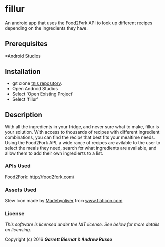 # fillur

An android app that uses the Food2Fork API to look up different recipes depending on the ingredients they have.

## Prerequisites

*Android Studios

## Installation

* git clone [this repository](https://github.com/Russspruce/epicodus_android_project.git).
* Open Android Studios
* Select 'Open Existing Project'
* Select 'fillur'

## Description

With all the ingredients in your fridge, and never sure what to make, fillur is your solution.  With access to thousands of recipes with different ingredient combinations, you can find the recipe that best fits your mealtime needs.  Using the Food2Fork API, a wide range of recipes are avilable to the user to select the meals they need, search for what ingredients are available, and allow them to add their own ingredients to a list.

### APIs Used

Food2Fork: http://food2fork.com/

### Assets Used

Stew Icon made by [Madebyoliver](http://www.flaticon.com/authors/madebyoliver) from www.flaticon.com 

### License

*This software is licensed under the MIT license.  See below for more details on licensing.*

Copyright (c) 2016 **_Garrett Biernat_** & **_Andrew Russo_**
